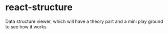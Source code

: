 # react-structure
Data structure viewer, which will have a theory part and a mini play ground to see how it works

